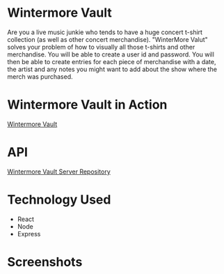 # Wintermore Vault

Are you a live music junkie who tends to have a huge concert t-shirt collection (as well as other concert merchandise). "WinterMore Valut" solves your problem of how to visually  all those t-shirts and other merchandise. You will be able to create a user id and password. You will then be able to create entries for each piece of merchandise with a  date, the artist and any notes you might want to add about the show where the merch was purchased. 

# Wintermore Vault in Action

[Wintermore Vault](https://wintermorevault.now.sh/)

# API

[Wintermore Vault Server Repository](https://github.com/glamazon/wintermorevault-server)

# Technology Used

- React
- Node
- Express

# Screenshots

